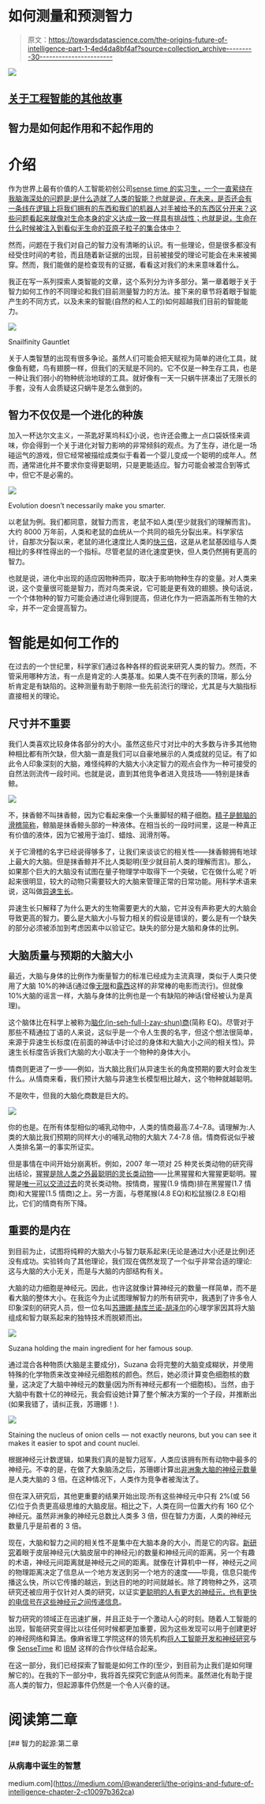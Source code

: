# 如何测量和预测智力

> 原文：<https://towardsdatascience.com/the-origins-future-of-intelligence-part-1-4ed4da8bf4af?source=collection_archive---------30----------------------->

![](img/3be2a80b4c1b843d8178658e54d45975.png)

## [关于工程智能的其他故事](https://towardsdatascience.com/tagged/engineered-intelligence)

## 智力是如何起作用和不起作用的

# 介绍

作为世界上最有价值的人工智能初创公司[sense time 的实习生，一个一直萦绕在我脑海深处的问题是:是什么造就了人类的智能？也就是说，在未来，是否还会有一条线在逻辑上将我们拥有的东西和我们的机器人对手被给予的东西区分开来？这些问题看起来就像对生命本身的定义达成一致一样具有挑战性；也就是说，生命在什么时候被注入到看似无生命的亚原子粒子的集合体中？](https://www.forbes.com/sites/bernardmarr/2019/06/17/meet-the-worlds-most-valuable-ai-startup-chinas-sensetime/#2d4c8fe309fc)

然而，问题在于我们对自己的智力没有清晰的认识。有一些理论，但是很多都没有经受住时间的考验，而且随着新证据的出现，目前被接受的理论可能会在未来被揭穿。然而，我们能做的是检查现有的证据，看看这对我们的未来意味着什么。

我正在写一系列探索人类智能的文章，这个系列分为许多部分。第一章着眼于关于智力如何工作的不同理论和我们目前测量智力的方法。接下来的章节将着眼于智能产生的不同方式，以及未来的智能(自然的和人工的)如何超越我们目前的智能能力。

![](img/f65e8f0fea2e2d3e7a7831c94d4d0712.png)

Snailfinity Gauntlet

关于人类智慧的出现有很多争论。虽然人们可能会把天赋视为简单的进化工具，就像鱼有鳃，鸟有翅膀一样，但我们的天赋是不同的。它不仅是一种生存工具，也是一种让我们弱小的物种统治地球的工具。就好像有一天一只蜗牛拼凑出了无限长的手套，没有人会质疑这只蜗牛是怎么做到的。

## 智力不仅仅是一个进化的种族

加入一杯达尔文主义，一茶匙好莱坞科幻小说，也许还会撒上一点口袋妖怪来调味，你会得到一个关于进化对智力影响的非常倾斜的观点。为了生存，进化是一场碰运气的游戏，但它经常被描绘成类似于看着一个婴儿变成一个聪明的成年人。然而，通常进化并不要求你变得更聪明，只是更能适应。智力可能会被混合到等式中，但它不是必需的。

![](img/c4a3abc6372e961c24a95d39dcf1f2b9.png)

Evolution doesn’t necessarily make you smarter.

以老鼠为例。我们都同意，就智力而言，老鼠不如人类(至少就我们的理解而言)。大约 8000 万年前，人类和老鼠的血统从一个共同的祖先分裂出来。科学家估计，自那次分裂以来，老鼠的进化速度比人类的[快三倍](https://www.nature.com/news/2004/040329/full/news040329-11.html)，这是从老鼠基因组与人类相比的多样性得出的一个指标。尽管老鼠的进化速度更快，但人类仍然拥有更高的智力。

也就是说，进化中出现的适应因物种而异，取决于影响物种生存的变量。对人类来说，这个变量很可能是智力，而对鸟类来说，它可能是更有效的翅膀。换句话说，一个个体物种的智力可能会通过进化得到提高，但进化作为一把涵盖所有生物的大伞，并不一定会提高智力。

# 智能是如何工作的

在过去的一个世纪里，科学家们通过各种各样的假说来研究人类的智力。然而，不管采用哪种方法，有一点是肯定的:人类基准。如果人类不在列表的顶端，那么分析肯定是有缺陷的。这种测量有助于剔除一些先前流行的理论，尤其是与大脑指标直接相关的理论。

## 尺寸并不重要

我们人类喜欢比较身体各部分的大小。虽然这些尺寸对比中的大多数与许多其他物种相比都有所欠缺，但大脑一直是我们可以自豪地展示的人类成就的见证。有了如此令人印象深刻的大脑，难怪纯粹的大脑大小决定智力的观点会作为一种可接受的自然法则流传一段时间。也就是说，直到其他竞争者进入竞技场——特别是抹香鲸。

![](img/93bb04fa8c7f11b648074f0f4836bb0a.png)

不，抹香鲸不叫抹香鲸，因为它看起来像一个头重脚轻的精子细胞。[精子是鲸脑的滑稽简称](https://en.wikipedia.org/wiki/Sperm_whale)，鲸脑是抹香鲸头部的一种液体。在相当长的一段时间里，这是一种真正有价值的液体，因为它被用于油灯、蜡烛、润滑剂等。

关于它滑稽的名字已经说得够多了，让我们来谈谈它的相关性——抹香鲸拥有地球上最大的大脑。但是抹香鲸并不比人类聪明(至少就目前人类的理解而言)。那么，如果那个巨大的大脑没有试图在量子物理学中取得下一个突破，它在做什么呢？听起来很明显，较大的动物只需要较大的大脑来管理正常的日常功能。用科学术语来说，这叫做[异速生长](https://www.ncbi.nlm.nih.gov/pmc/articles/PMC5148715/)。

异速生长只解释了为什么更大的生物需要更大的大脑，它并没有声称更大的大脑会导致更高的智力。要么是大脑大小与智力相关的假设是错误的，要么是有一个缺失的部分必须被添加到考虑因素中以验证它。缺失的部分是大脑和身体的比例。

## 大脑质量与预期的大脑大小

最近，大脑与身体的比例作为衡量智力的标准已经成为主流真理，类似于人类只使用了大脑 10%的神话(通过像[无限](https://www.imdb.com/title/tt1219289/)和[露西](https://www.imdb.com/title/tt2872732/)这样的非常棒的电影而流行)。但就像 10%大脑的谣言一样，大脑与身体的比例也是一个有缺陷的神话(曾经被认为是真理)。

这个脑体比在科学上被称为[脑化(in-seh-full-I-zay-shun)商](https://en.wikipedia.org/wiki/Encephalization_quotient#)(简称 EQ)。尽管对于那些不精通拉丁语的人来说，这似乎是一个令人生畏的名字，但这个想法很简单，来源于异速生长标度(在前面的神话中讨论过的身体和大脑大小之间的相关性)。异速生长标度告诉我们大脑的大小取决于一个物种的身体大小。

情商则更进了一步——例如，当大脑比我们从异速生长的角度预期的要大时会发生什么。从情商来看，我们预计大脑与异速生长模型相比越大，这个物种就越聪明。

不是吹牛，但我的大脑化商数是巨大的。

![](img/069a71645b211758efa07d468bf98490.png)

你的也是。在所有体型相似的哺乳动物中，人类的情商最高:7.4–7.8。请理解为:人类的大脑比我们预期的同样大小的哺乳动物的大脑大 7.4-7.8 倍。情商假说似乎被人类排名第一的事实所证实。

但是事情在中间开始分崩离析。例如，2007 年一项对 25 种灵长类动物的研究得出结论，[猩猩是除人类之外最聪明的灵长类动物](https://www.thetimes.co.uk/article/chimps-knocked-off-top-of-the-iq-tree-pm25bc6fqsd)——比黑猩猩和大猩猩更聪明。猩猩是[唯一可以交流过去](https://www.sciencemag.org/news/2018/11/orangutans-are-only-great-apes-besides-humans-talk-about-past)的灵长类动物。按情商，猩猩(1.9 情商)排在黑猩猩(1.7 情商)和大猩猩(1.5 情商)之上。另一方面，与卷尾猴(4.8 EQ)和松鼠猴(2.8 EQ)相比，它们的情商有所下降。

## 重要的是内在

到目前为止，试图将纯粹的大脑大小与智力联系起来(无论是通过大小还是比例)还没有成功。实验转向了其他理论，我们现在偶然发现了一个似乎非常合适的理论:这与大脑的大小无关，而是与大脑的内部结构有关。

大脑的动力细胞是神经元。因此，也许这就像计算神经元的数量一样简单，而不是看大脑的整体大小。在我迄今为止试图理解智力的所有研究中，我遇到了许多令人印象深刻的研究人员，但一位名叫[苏珊娜·赫库兰诺-胡泽尔](https://www.amazon.com/Human-Advantage-Brains-Became-Remarkable/dp/0262533537/ref=sr_1_2?crid=2NN7WPUBDFC79&keywords=suzana+herculano-houzel&qid=1562568444&s=gateway&sprefix=suzana+her%2Caps%2C479&sr=8-2)的心理学家因其将大脑组成和智力联系起来的独特技术而脱颖而出。

![](img/84e6e2bc86c5f7ec6ddebeccf01fde88.png)

Suzana holding the main ingredient for her famous soup.

通过混合各种物质(大脑是主要成分)，Suzana 会将完整的大脑变成糊状，并使用特殊的化学物质来改变神经元细胞核的颜色。然后，她必须计算变色细胞核的数量，这决定了大脑中神经元的数量(因为所有神经元都有一个细胞核)。当然，由于大脑中有数十亿的神经元，我会假设她计算了整个解决方案的一个子段，并推断出(如果我错了，请纠正我，苏珊娜！).

![](img/4c915a8fcba8fdc5e95998a3f6b40c91.png)

Staining the nucleus of onion cells — not exactly neurons, but you can see it makes it easier to spot and count nuclei.

根据神经元计数逻辑，如果我们真的是智力冠军，人类应该拥有所有动物中最多的神经元。不幸的是，在做了大象脑汤之后，苏珊娜计算出[非洲象大脑的神经元数量](http://nautil.us/issue/35/boundaries/the-paradox-of-the-elephant-brain)是人类大脑的 3 倍。在这种情况下，人类作为竞争者被淘汰了。

但在深入研究后，其他更重要的结果开始出现:所有这些神经元中只有 2%(或 56 亿)位于负责更高级思维的大脑皮层。相比之下，人类在同一位置大约有 160 亿个神经元。虽然非洲象的神经元总数比人类多 3 倍，但在智力方面，人类的神经元数量几乎是前者的 3 倍。

现在，大脑和智力之间的相关性不是集中在大脑本身的大小，而是它的内容。[新研究](https://www.ncbi.nlm.nih.gov/pmc/articles/PMC4685590/)着眼于皮层神经元(大脑皮层中的神经元)的数量和神经元间的距离。另一个有趣的术语，神经元间距离就是神经元之间的距离。就像在计算机中一样，神经元之间的物理距离决定了信息从一个地方发送到另一个地方的速度——毕竟，信息只能传播这么快，所以它传播的越远，到达目的地的时间就越长。除了跨物种之外，这项研究还被应用于仅针对人类的研究，以证实[更聪明的人有更大的神经元，也有更快的电信号在这些神经元之间传递信息](https://www.humanbrainproject.eu/en/follow-hbp/news/brains-of-smarter-people-have-bigger-and-faster-neurons/)。

智力研究的领域正在迅速扩展，并且正处于一个激动人心的时刻。随着人工智能的出现，智能研究变得比以往任何时候都更加重要，因为这些发现可以用于创建更好的神经网络和算法。像麻省理工学院这样的领先机构[将人工智能开发和神经研究](https://quest.mit.edu/)与像 [SenseTime](http://news.mit.edu/2018/mit-sensetime-announce-effort-advance-artificial-intelligence-research-0228) 和 [IBM](https://mitibmwatsonailab.mit.edu/) 这样的合作伙伴结合起来。

在这一部分，我们已经探索了智能是如何工作的(至少，到目前为止我们是如何理解它的)。在我的下一部分中，我将首先探究它到底从何而来。虽然进化有助于提高人类的智力，但起源事件仍然是一个令人兴奋的谜。

# 阅读第二章

[](https://medium.com/@wandererli/the-origins-and-future-of-intelligence-chapter-2-c10097b362ca) [## 智力的起源:第二章

### 从病毒中诞生的智慧

medium.com](https://medium.com/@wandererli/the-origins-and-future-of-intelligence-chapter-2-c10097b362ca)